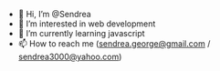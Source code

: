 - 👋 Hi, I’m @Sendrea
- 👀 I’m interested in web development
- 🌱 I’m currently learning javascript
- 📫 How to reach me (sendrea.george@gmail.com / sendrea3000@yahoo.com)

<!---
Sendrea/Sendrea is a ✨ special ✨ repository because its `README.md` (this file) appears on your GitHub profile.
You can click the Preview link to take a look at your changes.
--->
